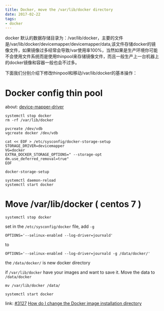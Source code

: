 ```yaml
---
title: Docker, move the /var/lib/docker directory
date: 2017-02-22
tags:
- docker
---
```


docker 默认的数据存储目录为：/var/lib/docker，主要的文件是/var/lib/docker/devicemapper/devicemapper/data,该文件存储docker的镜像文件，如果镜像过多经常会导致/var使用率100%，当然如果是生产环境你可能不会使用文件系统而是使用thinpool来存储镜像文件，而且一般生产上一台机器上的docker镜像和容器一般也会不过多。

下面我们分别介绍下修改thinpool和移动/var/lib/docker的基本操作：

# Docker config thin pool

about: [device-mapper-driver](https://docs.docker.com/engine/userguide/storagedriver/device-mapper-driver/)

```shell
systemctl stop docker
rm -rf /var/lib/docker

pvcreate /dev/vdb
vgcreate docker /dev/vdb

cat << EOF > /etc/sysconfig/docker-storage-setup
STORAGE_DRIVER=devicemapper
VG=docker
EXTRA_DOCKER_STORAGE_OPTIONS=" --storage-opt dm.use_deferred_removal=true"
EOF

docker-storage-setup

systemctl daemon-reload
systemctl start docker
```

# Move /var/lib/docker ( centos 7 )

```shell
systemctl stop docker
```

set in the `/etc/sysconfig/docker` file, add `-g`

```shell
OPTIONS='--selinux-enabled --log-driver=journald'
```
to 

```shell
OPTIONS='--selinux-enabled --log-driver=journald -g /data/docker/'
```

the `/data/docker/` is new docker directory

if `/var/lib/docker` have your images and want to save it. Move the data to `/data/docker`

```
mv /var/lib/docker /data/
```

```shell
systemctl start docker
```

link: 
[#3127](https://github.com/docker/docker/issues/3127)
[How do I change the Docker image installation directory](https://forums.docker.com/t/how-do-i-change-the-docker-image-installation-directory/1169/2)
